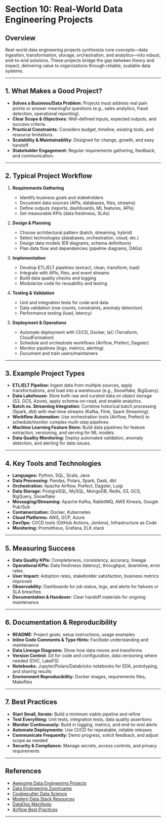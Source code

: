 # Section 10: Real-World Data Engineering Projects

## Overview
Real-world data engineering projects synthesize core concepts—data ingestion, transformation, storage, orchestration, and analytics—into robust, end-to-end solutions. These projects bridge the gap between theory and impact, delivering value to organizations through reliable, scalable data systems.

---

## 1. What Makes a Good Project?

- **Solves a Business/Data Problem:** Projects must address real pain points or answer meaningful questions (e.g., sales analytics, fraud detection, operational reporting).
- **Clear Scope & Objectives:** Well-defined inputs, expected outputs, and success criteria.
- **Practical Constraints:** Considers budget, timeline, existing tools, and resource limitations.
- **Scalability & Maintainability:** Designed for change, growth, and easy handoff.
- **Stakeholder Engagement:** Regular requirements gathering, feedback, and communication.

---

## 2. Typical Project Workflow

1. **Requirements Gathering**
    - Identify business goals and stakeholders
    - Document data sources (APIs, databases, files, streams)
    - Define outputs (reports, dashboards, ML features, APIs)
    - Set measurable KPIs (data freshness, SLAs)

2. **Design & Planning**
    - Choose architectural pattern (batch, streaming, hybrid)
    - Select technologies (databases, orchestration, cloud, etc.)
    - Design data models (ER diagrams, schema definitions)
    - Plan data flow and dependencies (pipeline diagrams, DAGs)

3. **Implementation**
    - Develop ETL/ELT pipelines (extract, clean, transform, load)
    - Integrate with APIs, files, and event streams
    - Build data quality checks and logging
    - Modularize code for reusability and testing

4. **Testing & Validation**
    - Unit and integration tests for code and data
    - Data validation (row counts, constraints, anomaly detection)
    - Performance testing (load, latency)

5. **Deployment & Operations**
    - Automate deployment with CI/CD, Docker, IaC (Terraform, CloudFormation)
    - Schedule and orchestrate workflows (Airflow, Prefect, Dagster)
    - Monitor pipelines (logs, metrics, alerting)
    - Document and train users/maintainers

---

## 3. Example Project Types

- **ETL/ELT Pipeline:** Ingest data from multiple sources, apply transformations, and load into a warehouse (e.g., Snowflake, BigQuery).
- **Data Lakehouse:** Store both raw and curated data on object storage (S3, GCS, Azure), apply schema-on-read, and enable analytics.
- **Batch vs. Streaming Integration:** Combine historical batch processing (Spark, dbt) with real-time streams (Kafka, Flink, Spark Streaming).
- **Workflow Automation:** Use orchestration tools (Airflow, Prefect) to schedule/monitor complex multi-step pipelines.
- **Machine Learning Feature Store:** Build data pipelines for feature extraction, versioning, and serving for ML models.
- **Data Quality Monitoring:** Deploy automated validation, anomaly detection, and alerting for data issues.

---

## 4. Key Tools and Technologies

- **Languages:** Python, SQL, Scala, Java
- **Data Processing:** Pandas, Polars, Spark, Dask, dbt
- **Orchestration:** Apache Airflow, Prefect, Dagster, Luigi
- **Data Storage:** PostgreSQL, MySQL, MongoDB, Redis, S3, GCS, BigQuery, Snowflake
- **Messaging/Streaming:** Apache Kafka, RabbitMQ, AWS Kinesis, Google Pub/Sub
- **Containerization:** Docker, Kubernetes
- **Cloud Platforms:** AWS, GCP, Azure
- **DevOps:** CI/CD tools (GitHub Actions, Jenkins), Infrastructure as Code
- **Monitoring:** Prometheus, Grafana, ELK stack

---

## 5. Measuring Success

- **Data Quality KPIs:** Completeness, consistency, accuracy, lineage
- **Operational KPIs:** Data freshness (latency), throughput, downtime, error rates
- **User Impact:** Adoption rates, stakeholder satisfaction, business metrics improved
- **Observability:** Dashboards for job status, logs, and alerts for failures or SLA breaches
- **Documentation & Handover:** Clear handoff materials for ongoing maintenance

---

## 6. Documentation & Reproducibility

- **README:** Project goals, setup instructions, usage examples
- **Inline Code Comments & Type Hints:** Facilitate understanding and maintenance
- **Data Lineage Diagrams:** Show how data moves and transforms
- **Version Control:** Git for code and configuration, data versioning where needed (DVC, LakeFS)
- **Notebooks:** Jupyter/Polars/Databricks notebooks for EDA, prototyping, and sharing results
- **Environment Reproducibility:** Docker images, requirements files, Makefiles

---

## 7. Best Practices

- **Start Small, Iterate:** Build a minimum viable pipeline and refine
- **Test Everything:** Unit tests, integration tests, data quality assertions
- **Monitor Continuously:** Build in logging, metrics, and end-to-end alerts
- **Automate Deployments:** Use CI/CD for repeatable, reliable releases
- **Communicate Frequently:** Demo progress, solicit feedback, and adjust scope as needed
- **Security & Compliance:** Manage secrets, access controls, and privacy requirements

---

## References

- [Awesome Data Engineering Projects](https://github.com/pawl/awesome-data-engineering)
- [Data Engineering Zoomcamp](https://github.com/DataTalksClub/data-engineering-zoomcamp)
- [Cookiecutter Data Science](https://drivendata.github.io/cookiecutter-data-science/)
- [Modern Data Stack Resources](https://www.moderndatastack.xyz/)
- [DataOps Manifesto](https://www.dataopsmanifesto.org/)
- [Airflow Best Practices](https://airflow.apache.org/docs/apache-airflow/stable/best-practices.html)

---
